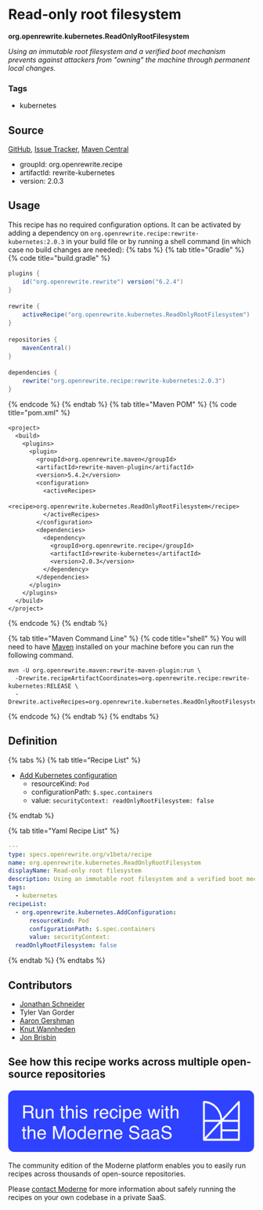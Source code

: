 # Read-only root filesystem

**org.openrewrite.kubernetes.ReadOnlyRootFilesystem**

_Using an immutable root filesystem and a verified boot mechanism prevents against attackers from "owning" the machine through permanent local changes._

### Tags

* kubernetes

## Source

[GitHub](https://github.com/openrewrite/rewrite-kubernetes/blob/main/src/main/resources/META-INF/rewrite/kubernetes.yml), [Issue Tracker](https://github.com/openrewrite/rewrite-kubernetes/issues), [Maven Central](https://central.sonatype.com/artifact/org.openrewrite.recipe/rewrite-kubernetes/2.0.3/jar)

* groupId: org.openrewrite.recipe
* artifactId: rewrite-kubernetes
* version: 2.0.3


## Usage

This recipe has no required configuration options. It can be activated by adding a dependency on `org.openrewrite.recipe:rewrite-kubernetes:2.0.3` in your build file or by running a shell command (in which case no build changes are needed): 
{% tabs %}
{% tab title="Gradle" %}
{% code title="build.gradle" %}
```groovy
plugins {
    id("org.openrewrite.rewrite") version("6.2.4")
}

rewrite {
    activeRecipe("org.openrewrite.kubernetes.ReadOnlyRootFilesystem")
}

repositories {
    mavenCentral()
}

dependencies {
    rewrite("org.openrewrite.recipe:rewrite-kubernetes:2.0.3")
}
```
{% endcode %}
{% endtab %}
{% tab title="Maven POM" %}
{% code title="pom.xml" %}
```markup
<project>
  <build>
    <plugins>
      <plugin>
        <groupId>org.openrewrite.maven</groupId>
        <artifactId>rewrite-maven-plugin</artifactId>
        <version>5.4.2</version>
        <configuration>
          <activeRecipes>
            <recipe>org.openrewrite.kubernetes.ReadOnlyRootFilesystem</recipe>
          </activeRecipes>
        </configuration>
        <dependencies>
          <dependency>
            <groupId>org.openrewrite.recipe</groupId>
            <artifactId>rewrite-kubernetes</artifactId>
            <version>2.0.3</version>
          </dependency>
        </dependencies>
      </plugin>
    </plugins>
  </build>
</project>
```
{% endcode %}
{% endtab %}

{% tab title="Maven Command Line" %}
{% code title="shell" %}
You will need to have [Maven](https://maven.apache.org/download.cgi) installed on your machine before you can run the following command.

```shell
mvn -U org.openrewrite.maven:rewrite-maven-plugin:run \
  -Drewrite.recipeArtifactCoordinates=org.openrewrite.recipe:rewrite-kubernetes:RELEASE \
  -Drewrite.activeRecipes=org.openrewrite.kubernetes.ReadOnlyRootFilesystem
```
{% endcode %}
{% endtab %}
{% endtabs %}

## Definition

{% tabs %}
{% tab title="Recipe List" %}
* [Add Kubernetes configuration](../kubernetes/addconfiguration.md)
  * resourceKind: `Pod`
  * configurationPath: `$.spec.containers`
  * value: `securityContext:
  readOnlyRootFilesystem: false`

{% endtab %}

{% tab title="Yaml Recipe List" %}
```yaml
---
type: specs.openrewrite.org/v1beta/recipe
name: org.openrewrite.kubernetes.ReadOnlyRootFilesystem
displayName: Read-only root filesystem
description: Using an immutable root filesystem and a verified boot mechanism prevents against attackers from "owning" the machine through permanent local changes.
tags:
  - kubernetes
recipeList:
  - org.openrewrite.kubernetes.AddConfiguration:
      resourceKind: Pod
      configurationPath: $.spec.containers
      value: securityContext:
  readOnlyRootFilesystem: false

```
{% endtab %}
{% endtabs %}

## Contributors
* [Jonathan Schneider](mailto:jkschneider@gmail.com)
* Tyler Van Gorder
* [Aaron Gershman](mailto:aegershman@gmail.com)
* [Knut Wannheden](mailto:knut.wannheden@gmail.com)
* [Jon Brisbin](mailto:jon@jbrisbin.com)


## See how this recipe works across multiple open-source repositories

[![Moderne Link Image](/.gitbook/assets/ModerneRecipeButton.png)](https://app.moderne.io/recipes/org.openrewrite.kubernetes.ReadOnlyRootFilesystem)

The community edition of the Moderne platform enables you to easily run recipes across thousands of open-source repositories.

Please [contact Moderne](https://moderne.io/product) for more information about safely running the recipes on your own codebase in a private SaaS.
